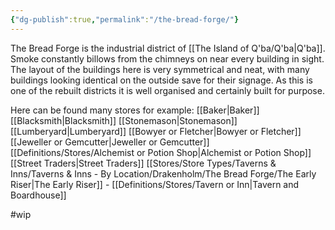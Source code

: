 ```yaml
---
{"dg-publish":true,"permalink":"/the-bread-forge/"}
---
```



The Bread Forge is the industrial district of [[The Island of Q'ba/Q'ba\|Q'ba]]. Smoke constantly billows from the chimneys on near every building in sight. The layout of the buildings here is very symmetrical and neat, with many buildings looking identical on the outside save for their signage. As this is one of the rebuilt districts it is well organised and certainly built for purpose.

Here can be found many stores for example:
[[Baker\|Baker]]
[[Blacksmith\|Blacksmith]]
[[Stonemason\|Stonemason]]
[[Lumberyard\|Lumberyard]]
[[Bowyer or Fletcher\|Bowyer or Fletcher]]
[[Jeweller or Gemcutter\|Jeweller or Gemcutter]]
[[Definitions/Stores/Alchemist or Potion Shop\|Alchemist or Potion Shop]]
[[Street Traders\|Street Traders]]
[[Stores/Store Types/Taverns & Inns/Taverns & Inns - By Location/Drakenholm/The Bread Forge/The Early Riser\|The Early Riser]] -  [[Definitions/Stores/Tavern or Inn\|Tavern and Boardhouse]]


#wip 